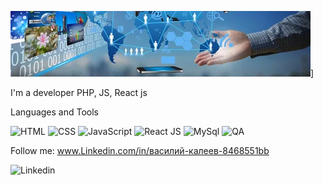 ![Header](https://github.com/VasKaleev/VasKaleev/blob/main/assets/i.webp)]

I'm a developer PHP, JS, React js

Languages and Tools

![HTML](https://img.shields.io/badge/HTML-yellow?style=flat&logo=HTML)
![CSS](https://img.shields.io/badge/CSS-yellowgreen?style=flat&logo=CSS)
![JavaScript](https://img.shields.io/badge/JS-success?style=flat&logo=JavaScript)
![React JS](https://img.shields.io/badge/Reactjs-green?style=flat&logo=React)
![MySql](https://img.shields.io/badge/SQL-orange?style=flat&logo=MySQl)
![QA](https://img.shields.io/badge/QA-blue?style=flat)

Follow me: www.Linkedin.com/in/василий-калеев-8468551bb

![Linkedin](https://img.shields.io/badge/Linkedin-orange?style=flat&logo=Linkedin)


